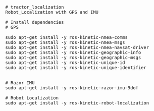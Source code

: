 <pre>
# tractor_localization
Robot_Localization with GPS and IMU

# Install dependencies
# GPS

sudo apt-get install -y ros-kinetic-nmea-comms
sudo apt-get install -y ros-kinetic-nmea-msgs
sudo apt-get install -y ros-kinetic-nmea-navsat-driver
sudo apt-get install -y ros-kinetic-geographic-info
sudo apt-get install -y ros-kinetic-geographic-msgs 
sudo apt-get install -y ros-kinetic-unique-id
sudo apt-get install -y ros-kinetic-unique-identifier


# Razor IMU
sudo apt-get install -y ros-kinetic-razor-imu-9dof

# Robot Localization
sudo apt-get install -y ros-kinetic-robot-localization
</pre>

